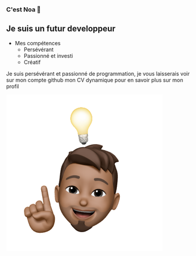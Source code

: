 ### C'est Noa 👋
## Je suis un futur developpeur
<link stylesheet="style.css">

* Mes compétences
    * Persévérant
    * Passionné et investi
    * Créatif

<p>Je suis persévérant et passionné de programmation, je vous laisserais voir sur mon compte github mon CV dynamique pour en savoir plus sur mon profil<p>
<img src="avatar-noa.png">